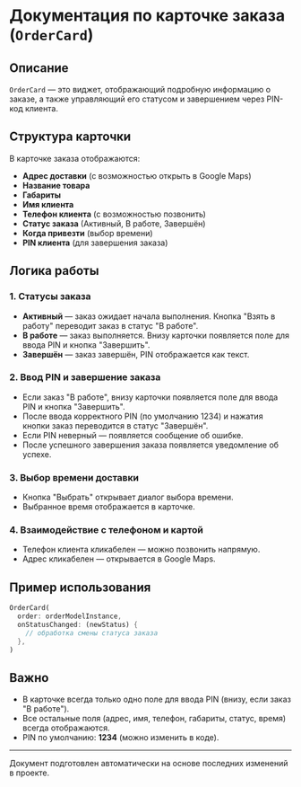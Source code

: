 # Документация по карточке заказа (`OrderCard`)

## Описание

`OrderCard` — это виджет, отображающий подробную информацию о заказе, а также управляющий его статусом и завершением через PIN-код клиента.

## Структура карточки

В карточке заказа отображаются:

- **Адрес доставки** (с возможностью открыть в Google Maps)
- **Название товара**
- **Габариты**
- **Имя клиента**
- **Телефон клиента** (с возможностью позвонить)
- **Статус заказа** (Активный, В работе, Завершён)
- **Когда привезти** (выбор времени)
- **PIN клиента** (для завершения заказа)

## Логика работы

### 1. Статусы заказа

- **Активный** — заказ ожидает начала выполнения. Кнопка "Взять в работу" переводит заказ в статус "В работе".
- **В работе** — заказ выполняется. Внизу карточки появляется поле для ввода PIN и кнопка "Завершить".
- **Завершён** — заказ завершён, PIN отображается как текст.

### 2. Ввод PIN и завершение заказа

- Если заказ "В работе", внизу карточки появляется поле для ввода PIN и кнопка "Завершить".
- После ввода корректного PIN (по умолчанию 1234) и нажатия кнопки заказ переводится в статус "Завершён".
- Если PIN неверный — появляется сообщение об ошибке.
- После успешного завершения заказа появляется уведомление об успехе.

### 3. Выбор времени доставки

- Кнопка "Выбрать" открывает диалог выбора времени.
- Выбранное время отображается в карточке.

### 4. Взаимодействие с телефоном и картой

- Телефон клиента кликабелен — можно позвонить напрямую.
- Адрес кликабелен — открывается в Google Maps.

## Пример использования

```dart
OrderCard(
  order: orderModelInstance,
  onStatusChanged: (newStatus) {
    // обработка смены статуса заказа
  },
)
```

## Важно

- В карточке всегда только одно поле для ввода PIN (внизу, если заказ "В работе").
- Все остальные поля (адрес, имя, телефон, габариты, статус, время) всегда отображаются.
- PIN по умолчанию: **1234** (можно изменить в коде).

---

Документ подготовлен автоматически на основе последних изменений в проекте.

